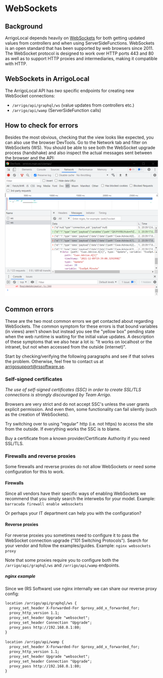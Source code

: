 # WebSockets

## Background

ArrigoLocal depends heavily on [WebSockets](https://datatracker.ietf.org/doc/html/rfc6455) for both getting updated values from controllers and when using ServerSideFunctions. WebSockets is an open standard that has been supported by web browsers since 2011. The WebSocket protocol is designed to work over HTTP ports 443 and 80 as well as to support HTTP proxies and intermediaries, making it compatible with HTTP. 

## WebSockets in ArrigoLocal

The ArrigoLocal API has *two* specific endpoints for creating new WebSocket connections:

* `/arrigo/api/graphql/ws` (value updates from controllers etc.)
* `/arrigo/api/wamp` (ServerSideFunction calls)

## How to check for errors

Besides the most obvious, checking that the view looks like expected, you can also use the browser DevTools. Go to the Network tab and filter on WebSockets (WS). You should be able to see both the WebSocket upgrade process (handshake) and also inspect the actual messages sent between the browser and the API:
![DevTools](./images/ws1.png)

## Common errors

These are the two most common errors we get contacted about regarding WebSockets. The common symptom for these errors is that bound variables (in views) aren't shown but instead you see the "yellow box" pending state when the web runtime is waiting for the initial value updates. A description of these symptoms that we also hear a lot is: "It works on localhost or the intranet, but not when accessed from the outside (internet)".

Start by checking/verifying the following paragraphs and see if that solves the problem. Otherwise, feel free to contact us at arrigosupport@rssoftware.se.

### Self-signed certificates

*The use of self-signed certificates (SSC) in order to create SSL/TLS connections is strongly discouraged by Team Arrigo.*

Browsers are very strict and do not accept SSC's unless the user grants explicit permission. And even then, some functionality can fail silently (such as the creation of WebSockets).

Try switching over to using "regular" http (i.e. not https) to access the site from the outside. If everything works the SSC is to blame.

Buy a certificate from a known provider/Certificate Authority if you need SSL/TLS.

### Firewalls and reverse proxies

Some firewalls and reverse proxies do not allow WebSockets or need some configuration for this to work.

#### Firewalls

Since all vendors have their specific ways of enabling WebSockets we recommend that you simply search the interwebs for your model. Example:
`barracuda firewall enable websockets`

Or perhaps your IT department can help you with the configuration?

#### Reverse proxies

For reverse proxies you sometimes need to configure it to pass the WebSocket connection upgrade ("101 Switching Protocols"). Search for your vendor and follow the examples/guides. Example:
`nginx websockets proxy`

Note that some proxies require you to configure both the `/arrigo/api/graphql/ws` and `/arrigo/api/wamp` endpoints.

##### nginx example

Since we (RS Software) use nginx internally we can share our reverse proxy config:

```
location /arrigo/api/graphql/ws {
  proxy_set_header X-Forwarded-For $proxy_add_x_forwarded_for;
  proxy_http_version 1.1;
  proxy_set_header Upgrade "websocket";
  proxy_set_header Connection "Upgrade";
  proxy_pass http://192.168.0.1:80;
}

location /arrigo/api/wamp {
  proxy_set_header X-Forwarded-For $proxy_add_x_forwarded_for;
  proxy_http_version 1.1;
  proxy_set_header Upgrade "websocket";
  proxy_set_header Connection "Upgrade";
  proxy_pass http://192.168.0.1:80;
}
```

